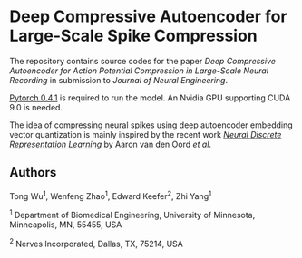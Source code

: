 # Deep Compressive Autoencoder for Large-Scale Spike Compression

The repository contains source codes for the paper *Deep Compressive Autoencoder for Action Potential
Compression in Large-Scale Neural Recording* in submission to *Journal of Neural Engineering*.

[Pytorch 0.4.1](https://pytorch.org/) is required to run the model. An Nvidia GPU supporting CUDA 9.0 is needed.

The idea of compressing neural spikes using deep autoencoder embedding vector quantization is mainly inspired by the recent work [*Neural Discrete Representation Learning*](http://arxiv.org/abs/1711.00937) by Aaron van den Oord *et al*.

## Authors
Tong Wu<sup>1</sup>, Wenfeng Zhao<sup>1</sup>, Edward Keefer<sup>2</sup>, Zhi Yang<sup>1</sup>

<sup>1</sup> Department of Biomedical Engineering, University of Minnesota, Minneapolis, MN, 55455, USA

<sup>2</sup> Nerves Incorporated, Dallas, TX, 75214, USA